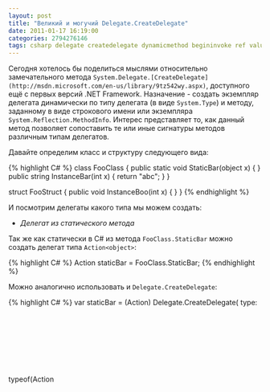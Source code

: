 ```yaml
---
layout: post
title: "Великий и могучий Delegate.CreateDelegate"
date: 2011-01-17 16:19:00
categories: 2794276146
tags: csharp delegate createdelegate dynamicmethod begininvoke ref valuetype
---
```

Сегодня хотелось бы поделиться мыслями относительно замечательного метода `System.Delegate.[CreateDelegate](http://msdn.microsoft.com/en-us/library/9tz542wy.aspx)`, доступного ещё с первых версий .NET Framework. Назначение - создать экземпляр делегата динамически по типу делегата (в виде `System.Type`) и методу, заданному в виде строкового имени или экземпляра `System.Reflection.MethodInfo`. Интерес представляет то, как данный метод позволяет сопоставить те или иные сигнатуры методов различным типам делегатов.

Давайте определим класс и структуру следующего вида:

{% highlight C# %}
class FooClass {
    public static void StaticBar(object x) { }
    public string InstanceBar(int x) { return "abc"; }
}

struct FooStruct {
    public void InstanceBoo(int x) { }
}
{% endhighlight %}

И посмотрим делегаты какого типа мы можем создать:

* *Делегат из статического метода*

Так же как статически в C# из метода `FooClass.StaticBar` можно создать делегат типа `Action<object>`:

{% highlight C# %}
Action<object> staticBar = FooClass.StaticBar;
{% endhighlight %}

Можно аналогично использовать и `Delegate.CreateDelegate`:

{% highlight C# %}
var staticBar = (Action<object>)
    Delegate.CreateDelegate(
        type:   typeof(Action<object>),
        method: typeof(FooClass).GetMethod("StaticBar"));
{% endhighlight %}

* *Делегат из метода экземпляра*

Опять же, аналогично статическому поведению C#:

{% highlight C# %}
Func<int, string> instanceBar1 = new FooClass().InstanceBar;
{% endhighlight %}

Можно создавать делегаты из методов уровня экземпляра, указывая через дополнительный параметр `firstArgument` экземпляр объекта, для которого будет вызываться выбранный метод экземпляра:

{% highlight C# %}
var instanceBar = (Func<int, string>)
    Delegate.CreateDelegate(
        type:   typeof(Func<int, string>),
        method: typeof(FooClass).GetMethod("InstanceBar"),
        firstArgument: new FooClass()); /* <== */
{% endhighlight %}

Помимо методов уровня экземпляра классов, поддерживаются и методы экземпляров типов-значений, при этом структура будет подвергнута боксингу:

{% highlight C# %}
var instanceBoo = (Action<int>)
    Delegate.CreateDelegate(
        type:   typeof(Action<int>),
        method: typeof(FooStruct).GetMethod("InstanceBoo"),
        firstArgument: new FooStruct()); /* <== */
{% endhighlight %}

* *Делегат из метода с отличающимся типом параметров*

C# статически поддерживает контравариантность типов параметров при создании экземпляров делегатов из *method group*. Например, возможно подписаться методом с сигнатурой:

{% highlight C# %}
void Foo(object sender, EventArgs e)
{% endhighlight %}

на событие, ожидающее делегат типа:

{% highlight C# %}
void PropertyChangedEventHandler(object sender, PropertyChangedEventArgs e)
{% endhighlight %}

Так как класс `PropertyChangedEventArgs` является наследником класса `EventArgs`. Аналогично допустимо создать такой делегат, так как `string` является наследником `object`:

{% highlight C# %}
Action<string> contravariantParameterType = FooClass.StaticBar;
{% endhighlight %}

`Delegate.CreateDelegate` повторяет статическое поведение C# и тоже поддерживает контравариантность:

{% highlight C# %}
var contravariantParameterType = (Action<string>)
    Delegate.CreateDelegate(
        type:   typeof(Action<string>),
        method: typeof(FooClass).GetMethod("StaticBar"));
{% endhighlight %}

* *Делегат из метода с отличающимся типом возвращаемого значения*

Аналогично C# поддерживает ковариантность типа возвращаемого значения:

{% highlight C# %}
Func<int, object> covariantReturnType = new FooClass().InstanceBar;
{% endhighlight %}

`Delegate.CreateDelegate` не отстаёт:

{% highlight C# %}
var covariantReturnType = (Func<int, object>)
    Delegate.CreateDelegate(
        type:   typeof(Func<int, object /* <== */>),
        method: typeof(FooClass).GetMethod("InstanceBar"),
        firstArgument: new FooClass());
{% endhighlight %}

* *Делегат из метода экземпляра ссылочного типа с открытым первым аргументом*

Тут всё становится интереснее, так как C# не позволяет создавать такие делегаты статически. Дело в том, что если не указывать экземпляр через параметр `firstArgument` и подобрать тип делегата таковым, чтобы первый аргумент делегата был ссылочного типа, определяющего данный метод, то можно создать экземпляр делегата так, как если бы метод экземпляра был статическим:

{% highlight C# %}
var instanceBarAsStatic =(Func<FooClass, int, string>)
    Delegate.CreateDelegate(
        type:   typeof(Func<FooClass /* <== */, int, string>),
        method: typeof(FooClass).GetMethod("InstanceBar"));
{% endhighlight %}

А затем вызывать делегат для различных экземпляров:

{% highlight C# %}
var foo1 = new FooClass();
var foo2 = new FooClass();

instanceBarAsStatic(foo1, 1);
instanceBarAsStatic(foo2, 2);
instanceBarAsStatic(null, 3); // NRE?
{% endhighlight %}

Но тут надо быть очень осторожным, так как в случае третьего вызова проверка экземпляра (`this`) на `null` перестаёт действовать:

![](http://media.tumblr.com/tumblr_lf6255kQ8x1qdrm28.png)

Будьте аккуратны ;)

* *Делегат из статического метода с закрытым (фиксированным) первым аргументом ссылочного типа*

Теперь провернём предыдущий трюк наоборот: укажем `firstArgument` в случае создания делегата из статического метода и уберём из типа делегата первый аргумент:

{% highlight C# %}
var staticBarWithFixedArg = (Action)
    Delegate.CreateDelegate(
        type:   typeof(Action),
        method: typeof(FooClass).GetMethod("StaticBar"),
        firstArgument: new object()); /* <== */
{% endhighlight %}

Теперь экземпляр `new object()` “запомнится” внутри экземпляра делегата и будет автоматически подставляться как первый аргумент при каждом вызове. Для того, чтобы создать такой делегат, первый аргумент *обязан* быть ссылочного типа. Фактически мы получили каррирование первого аргумента метода.

* *Делегат из метода экземпляра типа-значения с открытым первым аргументом*

Возможность создавать делегаты такого типа я обнаружил совсем недавно, просто размышляя об устройстве методов уровня экземпляра, определённых для структур C#. На самом деле практически во всех методах экземпляров `this` представляет собой обычный `ref`-параметр (или `out`-параметр в конструкторах структур), которому ещё и можно присваивать! Раз `this` - это `ref`-параметр, то логично было попробовать создать тип делегата соответствующей сигнатуры (все типы `Action`- и `Func`-делегатов не предполагают наличие `ref`-/`out`-параметров):

{% highlight C# %}
delegate void FooStructBooRef(ref FooStruct foo, int x);
{% endhighlight %}

И попробовать создать делегат, не указывая параметр `firstArgument`:

{% highlight C# %}
var instanceBooAsStaticWithRef = (FooStructBooRef)
    Delegate.CreateDelegate(
        type:   typeof(FooStructBooRef /* <== */),
        method: typeof(FooStruct).GetMethod("InstanceBoo"));
{% endhighlight %}

Оказалось, что это работает и можно без проблем подменять структуру при вызове:

{% highlight C# %}
var foo1 = new FooStruct();
var foo2 = new FooStruct();

instanceBooAsStaticWithRef(ref foo1, 1);
instanceBooAsStaticWithRef(ref foo2, 2);
{% endhighlight %}

Из нюансов тут следует отметить то, что можно создать и тип делегата с первым `out`-параметром (для рантайма не существует различия между `ref`- и `out`-параметрами кроме атрибута, который фактически использует только компилятор C#), но нельзя создать такие делегаты из виртуальных методов `GetHashCode`, `Equals` и `ToString`, унаследованных от `System.Object`, так как вызов данных методов всегда требуют боксинга типов-значений.

*Бонус*

Хочется описать один workaround, раз пост посвящён делегатам, то пусть будет здесь. Однажды я столкнулся со следующей проблемой:

{% highlight C# %}
Expression<Func<string>> expr = () => "abc";
Func<string> func = expr.Compile();

// ArgumentException:
// The object must be a runtime Reflection object.
func.BeginInvoke(
    a => Console.WriteLine(func.EndInvoke(a)),
    null);
{% endhighlight %}

Оказывается среда выполнения не поддерживает методы `BeginInvoke`/`EndInvoke` делегатов, созданных с помощью класса `System.Reflection.Emit.DynamicMethod` (который используют Expression Trees в .NET).

Исправить достаточно легко, надо лишь обернуть `DynamicMethod-`делегат в другой делегат из обычного метода и вызывать у него `BeginInvoke`, но мне не были заранее известны сигнатуры делегатов и это было затруднительно. Я решил проблему очень просто - создал делегат прямо из метода `Invoke` экземпляра другого делегата:

{% highlight C# %}
Expression<Func<string>> expr = () => "abc";
Func<string> func = expr.Compile();

func = (Func<string>)
    Delegate.CreateDelegate(
        type:   typeof(Func<string>),
        method: typeof(Func<string>).GetMethod("Invoke"),
        firstArgument: func);

func.BeginInvoke( // OK now
    a => Console.WriteLine(func.EndInvoke(a)),
    null);
{% endhighlight %}

Быть может кому-нибудь это пригодится ;)